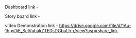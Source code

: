 Dashboard link - 

Story board link - 

video Demonstration link - https://drive.google.com/file/d/1Au-1hpv0iE_SclVubakZTEDsDGbuLh-r/view?usp=share_link

